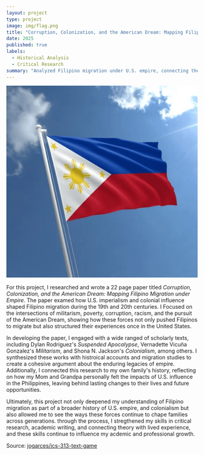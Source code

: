 ```yaml
---
layout: project
type: project
image: img/flag.png
title: "Corruption, Colonization, and the American Dream: Mapping Filipino Migration under Empire"
date: 2025
published: true
labels:
  - Historical Analysis
  - Critical Research
summary: "Analyzed Filipino migration under U.S. empire, connecting themes of colonialism, militarism, poverty, racism, and the American Dream with personal family history."
---
```


<img class="img-fluid" src="../img/flag.png">

For this project, I researched and wrote a 22 page paper titled _Corruption, Colonization, and the American Dream: Mapping Filipino Migration under Empire_. The paper examed how U.S. imperialism and colonial influence shaped Filipino migration during the 19th and 20th centuries. I Focused on the intersections of militarism, poverty, corruption, racism, and the pursuit of the American Dream, showing how these forces not only pushed Filipinos to migrate but also structured their experiences once in the United States.

In developing the paper, I engaged with a wide ranged of scholarly texts, including Dylan Rodríguez's _Suspended Apocalypse_, Vernadette Vicuña Gonzalez's _Militarism_, and Shona N. Jackson's _Colonialism_, among others. I synthesized these works with histroical accounts and migration studies to create a cohesive argument about the enduring legacies of empire. Additionally, I connected this research to my own family's history, reflecting on how my Mom and Grandpa personally felt the impacts of U.S. influence in the Philippines, leaving behind lasting changes to their lives and future opportunities.

Ultimately, this project not only deepened my understanding of Filipino migration as part of a broader history of U.S. empire, and colonialism but also allowed me to see the ways these forces continue to chape families across generations. through the process, I stregthened my skills in critical research, academic writing, and connecting theory with lived experience, and these skills continue to influence my acdemic and professional growth.

Source: <a href="https://github.com/jogarces/ics-313-text-game"><i class="large github icon "></i>jogarces/ics-313-text-game</a>
